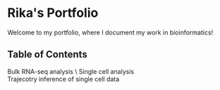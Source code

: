 # Rika's Portfolio

Welcome to my portfolio, where I document my work in bioinformatics!

## Table of Contents

Bulk RNA-seq analysis \ 
Single cell analysis  \
Trajecotry inference of single cell data































